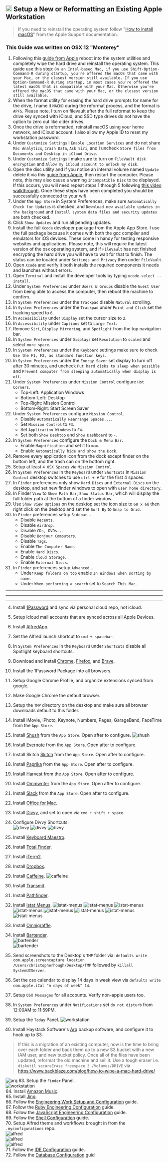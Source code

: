 ## <img src="https://raw.githubusercontent.com/chrishough/my-configurations/master/graphics/documentation/readmes/installation.svg" height="20"> Setup a New or Reformatting an Existing Apple Workstation

> If you need to reinstall the operating system follow "[How to install macOS](https://support.apple.com/en-us/HT204904)" from the Apple Support documentation.

### This Guide was written on OSX 12 "Monterey"

1. Following this [guide from Apple](https://support.apple.com/en-us/HT204904) reboot into the system utilities and completely wipe the hard drive and reinstall the operating system. This guide use this step: `On an Intel-based Mac, if you use Shift-Option-Command-R during startup, you're offered the macOS that came with your Mac, or the closest version still available. If you use Option-Command-R during startup, in most cases you're offered the latest macOS that is compatible with your Mac. Otherwise you're offered the macOS that came with your Mac, or the closest version still available.` 
2. When the format utility for erasing the hard drive prompts for name for the drive, I name it `MACHD` during the reformat process, and the format is `APFS`. Please note, I turn on filevault after the full reformat to keep the drive key synced with iCloud, and SSD type drives do not have the option to zero out like older drives.
3. Once the drive is reformatted, reinstall macOS using your home network, and iCloud account. I also allow my Apple ID to reset my workstation password.
4. Under `Customize Settings` I `Enable Location Services` and do not share `Mac Analytics`, `Crash Data`, `Ask Siri`, and I uncheck `Store files from Documents and Desktop in iCloud Drive`. 
5. Under `Customize Settings` I make sure to turn on `FileVault disk encryption` and `Allow my iCloud account to unlock my disk`.
6. Open the disc utility and if you notice an internal volume named `Update` delete it via this [guide from Apple](https://support.apple.com/guide/disk-utility/add-erase-or-delete-apfs-volumes-dskua9e6a110/mac), then restart the computer. Please note, this may also cause a warning `Incompatible Disc` to be displayed. If this occurs, you will need repeat steps 1 through 5 following [this video walkthrough](https://youtu.be/HFo9mTfTk9I). Once these steps have been completed you should be successfully connected to your wifi.
7. Under the `App Store` in System Preferences, make sure `Automatically Check for Updates` is checked, and `Download new available updates in the background` and `Install system data files and security updates` are both checked. 
8. Click `Show Updates` and run all pending updates.
9. Install the full `Xcode` developer package from the Apple App Store. I use the full package because it comes with both the gcc compiler and emulators for iOS devices. These come in handy for testing responsive websites and applications. Please note, this will require the latest version of the osx operating system, and if `FileVault` has not finished encrypting the hard drive you will have to wait for that to finish. The status can be located under `Settings and Privacy` then under `FileVault`.
10. Open `Xcode` and verify it both installs the required components it needs and launches without errors.
11. Open `Terminal` and install the developer tools by typing `xcode-select --install`.
12. Under `System Preferences` under `Users & Groups` disable the `Guest User` from being able to access the computer, then reboot the machine to confirm.
13. In `System Preferences` under the `Trackpad` disable `Natural` scrolling.
14. In `System Preferences` under the `Trackpad` under `Point and Click` set the tracking speed to `6`.
15. In `Accessibility` under `Display` set the cursor size to `2`.
16. In `Accessibility` under `Captions` set to `Large Text`.
17. Remove `Siri`, `Display Mirroring`, and `Spotlight` from the top navigation bar.
18. In `System Preferences` under `Displays` set `Resolution` to `scaled` and select `more space`. 
19. In `System Preferences` under the `Keyboard` settings make sure to check `Use the F1, F2, as standard function keys`.
20. In `System Preferences` under the `Energy Saver` set display to turn off after 30 minutes, and uncheck `Put hard disks to sleep when possible` and `Prevent computer from sleeping automatically when display is off`.
21. Under `System Preferences` under `Mission Control` configure `Hot Corners`.
    * Top-Left: Application Windows
    * Bottom-Left: Desktop
    * Top-Right: Mission Control
    * Bottom-Right: Start Screen Saver
22. Under `System Preferences` configure `Mission Control`.
    * Disable `Automatically Rearrange Spaces...`.
    * Set `Mission Control` to `F3`.
    * Set `Application Windows` to `F4`.
    * Set both `Show Desktop` and `Show Dashboard` to `-`.
23. In `System Preferences` configure the `Dock & Menu Bar`.
    * Enable `Magnification` and set it to `max`.
    * Enable `Automatically hide and show the Dock`.
24. Remove every application icon from the dock except finder on the bottom left, and the trash can on the bottom right.
25. Setup at least `4 OSX Spaces` via `Mission Control`.
26. In `System Preferences` in the `Keyboard` under `Shortcuts` in `Mission Control` desktop switches to use `ctrl + #` for the first 4 spaces.
27. In `Finder` preferences only show `Hard Discs` and `External Discs` on the desktop, and set new finder windows to open with `user home directory`. 
28. In Finder `View` to `Show Path Bar`, `Show Status Bar`,  which will display the full folder path at the bottom of a finder window.
29. Use `Show View Options` on the desktop set the icon size to `68 x 68` then right click on the desktop and set the `Sort By` to `Snap to Grid`. 
30. In `Finder` preferences setup `Sidebar`...
    * Disable `Recents`.
    * Disable `Airdrop`.
    * Disable `CDs, DVDs..`.
    * Disable `Bonjour Computers`.
    * Disable `Tags`.
    * Enable `The Computer Name`.
    * Enable `Hard Discs`.
    * Enable `Cloud Storage`.
    * Enable `External Discs`.
31. In `Finder` preferences setup `Advanced`...
    * Under `Keep folders on top` enable `In Windows when sorting by name`.
    * Under `When performing a search` set to `Search This Mac`. 

***
***
***




4. Install [1Password](https://1password.com/) and sync via personal cloud repo, not icloud.

6. Setup icloud mail accounts that are synced across all Apple Devices.


16. Install [AlfredApp](https://www.alfredapp.com/).
17. Set the Alfred launch shortcut to `cmd + spacebar`.
18. In `System Preferences` in the `Keyboard` under `Shortcuts` disable all Spotlight keyboard shortcuts.






31. Download and Install [Chrome](https://www.google.com/chrome/browser/desktop/index.html), [Firefox](https://www.mozilla.org/en-US/firefox/new/), and [Brave](https://github.com/chrishough/my-configurations).
32. Install the 1Password Package into all browsers.
33. Setup Google Chrome Profile, and organize extensions synced from google.
34. Make Google Chrome the default browser.
35. Setup the `TMP` directory on the desktop and make sure all browser downloads default to this folder.
36. Install iMovie, iPhoto, Keynote, Numbers, Pages, GarageBand, FaceTime from the `App Store`.
37. Install [Shush](http://mizage.com/shush/) from the `App Store`. Open after to configure. 
  ![shush](https://raw.githubusercontent.com/chrishough/my-configurations/master/graphics/documentation/guides/shush/shush-1.png)
38. Install [Evernote](https://evernote.com/) from the `App Store`. Open after to configure.
39. Install Skitch [Skitch](https://evernote.com/products/skitch) from the `App Store`. Open after to configure.
40. Install [Paprika](https://www.paprikaapp.com/) from the `App Store`. Open after to configure.
41. Install [Harvest](https://www.getharvest.com/) from the `App Store`. Open after to configure.
42. Install [Ommwriter](https://ommwriter.com/) from the `App Store`. Open after to configure.
43. Install [Slack](https://slack.com) from the `App Store`. Open after to configure.
44. Install [Office for Mac](https://www.microsoft.com/en-us/store/b/office).
45. Install [Divvy](http://mizage.com/divvy/), and set to open via `cmd + shift + space`.
46. Configure Divvy Shortcuts.  
  ![divvy](https://raw.githubusercontent.com/chrishough/my-configurations/master/graphics/documentation/guides/divvy/divvy1.png)
  ![divvy](https://raw.githubusercontent.com/chrishough/my-configurations/master/graphics/documentation/guides/divvy/divvy2.png)
  ![divvy](https://raw.githubusercontent.com/chrishough/my-configurations/master/graphics/documentation/guides/divvy/divvy3.png)
47. Install [Keyboard Maestro](https://www.keyboardmaestro.com/main/).
48. Install [Total Finder](https://totalfinder.binaryage.com/).
49. Install [iTerm2](https://www.iterm2.com/).
50. Install [Dropbox](https://www.dropbox.com).
51. Install [Caffeine](http://lightheadsw.com/caffeine/). 
  ![caffeine](https://raw.githubusercontent.com/chrishough/my-configurations/master/graphics/documentation/guides/caffeine/caffeine-1.png)
52. Install [Transmit](https://panic.com/transmit/).
53. Install [Pathfinder](https://cocoatech.com/).
54. Install [Istat Menus](https://bjango.com/mac/istatmenus/).
    ![istat-menus](https://raw.githubusercontent.com/chrishough/my-configurations/master/graphics/documentation/guides/istatmenus/istatmenus-1.png)
    ![istat-menus](https://raw.githubusercontent.com/chrishough/my-configurations/master/graphics/documentation/guides/istatmenus/istatmenus-2.png)
    ![istat-menus](https://raw.githubusercontent.com/chrishough/my-configurations/master/graphics/documentation/guides/istatmenus/istatmenus-3.png)
    ![istat-menus](https://raw.githubusercontent.com/chrishough/my-configurations/master/graphics/documentation/guides/istatmenus/istatmenus-4.png)
    ![istat-menus](https://raw.githubusercontent.com/chrishough/my-configurations/master/graphics/documentation/guides/istatmenus/istatmenus-5.png)
    ![istat-menus](https://raw.githubusercontent.com/chrishough/my-configurations/master/graphics/documentation/guides/istatmenus/istatmenus-6.png)
    ![istat-menus](https://raw.githubusercontent.com/chrishough/my-configurations/master/graphics/documentation/guides/istatmenus/istatmenus-7.png)
    ![istat-menus](https://raw.githubusercontent.com/chrishough/my-configurations/master/graphics/documentation/guides/istatmenus/istatmenus-8.png)
55. Install [Omnigraffle](https://www.omnigroup.com/omnigraffle).
56. Install [Bartender](https://www.macbartender.com/).  
  ![bartender](https://raw.githubusercontent.com/chrishough/my-configurations/master/graphics/documentation/guides/bartender/bartender-1.png)  
  ![bartender](https://raw.githubusercontent.com/chrishough/my-configurations/master/graphics/documentation/guides/bartender/bartender-2.png)  
57. Send screenshots to the Desktop's `TMP` folder via: `defaults write com.apple.screencapture location /Users/christopherhough/Desktop/TMP` followed by `killall SystemUIServer`.
58. Set the osx calendar to display 14 days in week view via `defaults write com.apple.iCal "n days of week" 14`.
59. Setup `OSX Messages` for all accounts. Verify non-apple users too.
60. In `System Preferences` under `Notifications` set `do not disturb` from 12:00AM to 11:59PM.
61. Setup the `Today` Panel.
  ![workstation](https://raw.githubusercontent.com/chrishough/my-configurations/master/graphics/documentation/guides/workstation/osx-notifications-panel.png)
62. Install Haystack Software's [Arq](https://www.arqbackup.com/download/) backup software, and configure it to hook up to S3.  

> If this is a migration of an existing computer, now is the time to bring over each folder and back them up to a new S3 bucket with a new IAM user, and new bucket policy. Once all of the files have been updated, reformat the old machine and sell it. Use a tough eraser i.e. `diskutil secureErase freespace 3 /Volumes/DRIVE` via https://www.backblaze.com/blog/how-to-wipe-a-mac-hard-drive/   

  ![arq](https://raw.githubusercontent.com/chrishough/my-configurations/master/graphics/documentation/guides/arq/arq-1.png)
63. Setup the `Finder` Panel.  
  ![workstation](https://raw.githubusercontent.com/chrishough/my-configurations/master/graphics/documentation/guides/workstation/finder-panel.png)    
64. Install [Amazon Music](https://www.amazon.com/gp/help/customer/display.html?nodeId=201377740).    
65. Install [Jing](https://www.techsmith.com/jing-tool.html).     
66. Follow the [Engineering Work Setup and Configuration](/guides/workstation.md) guide.  
67. Follow the [Ruby Engineering Configuration](/guides/ruby.md) guide.  
68. Follow the [JavaScript Engineering Configuration](/guides/js.md) guide.  
69. Follow the [Shell Configuration](/guides/shell.md) guide.  
70. Setup Alfred theme and workflows brought in from the `.myconfigurations` repo.  
  ![alfred](https://raw.githubusercontent.com/chrishough/my-configurations/master/graphics/documentation/guides/alfred/alfred1.png)  
  ![alfred](https://raw.githubusercontent.com/chrishough/my-configurations/master/graphics/documentation/guides/alfred/alfred2.png)  
  ![alfred](https://raw.githubusercontent.com/chrishough/my-configurations/master/graphics/documentation/guides/alfred/alfred3.png)  
71. Follow the [IDE Configuration](/guides/ide.md) guide.  
72. Follow the [Database Configuration](/guides/database.md) guid
